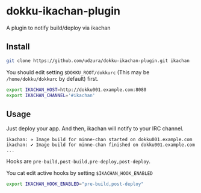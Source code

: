 dokku-ikachan-plugin
====================

A plugin to notify build/deploy via ikachan

## Install

```bash
git clone https://github.com/udzura/dokku-ikachan-plugin.git ikachan
```

You should edit setting `$DOKKU_ROOT/dokkurc` (This may be `/home/dokku/dokkurc` by default) first.

```bash
export IKACHAN_HOST=http://dokku001.example.com:8080
export IKACHAN_CHANNEL='#ikachan'
```

## Usage

Just deploy your app. And then, ikachan will notify to your IRC channel.

```chat
ikachan: ✈︎ Image build for minne-chan started on dokku001.example.com
ikachan: ✔︎ Image build for minne-chan finished on dokku001.example.com
...
```

Hooks are `pre-build,post-build,pre-deploy,post-deploy`.

You cat edit active hooks by setting `$IKACHAN_HOOK_ENABLED`

```bash
export IKACHAN_HOOK_ENABLED="pre-build,post-deploy"
```
